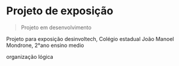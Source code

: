 <h1>Projeto de exposição</h1>

> Projeto em desenvolvimento

<p>Projeto para exposição desinvoltech, Colégio estadual João Manoel Mondrone, 2°ano ensino medio</p>
<p> organização lógica </p>
